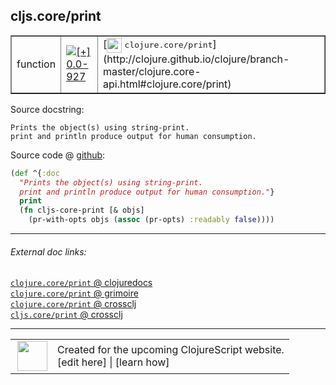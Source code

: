 ## cljs.core/print



 <table border="1">
<tr>
<td>function</td>
<td><a href="https://github.com/cljsinfo/cljs-api-docs/tree/0.0-927"><img valign="middle" alt="[+] 0.0-927" title="Added in 0.0-927" src="https://img.shields.io/badge/+-0.0--927-lightgrey.svg"></a> </td>
<td>
[<img height="24px" valign="middle" src="http://i.imgur.com/1GjPKvB.png"> <samp>clojure.core/print</samp>](http://clojure.github.io/clojure/branch-master/clojure.core-api.html#clojure.core/print)
</td>
</tr>
</table>







Source docstring:

```
Prints the object(s) using string-print.
print and println produce output for human consumption.
```


Source code @ [github](https://github.com/clojure/clojurescript/blob/r2027/src/cljs/cljs/core.cljs#L6743-L6748):

```clj
(def ^{:doc
  "Prints the object(s) using string-print.
  print and println produce output for human consumption."}
  print
  (fn cljs-core-print [& objs]
    (pr-with-opts objs (assoc (pr-opts) :readably false))))
```

<!--
Repo - tag - source tree - lines:

 <pre>
clojurescript @ r2027
└── src
    └── cljs
        └── cljs
            └── <ins>[core.cljs:6743-6748](https://github.com/clojure/clojurescript/blob/r2027/src/cljs/cljs/core.cljs#L6743-L6748)</ins>
</pre>

-->

---



###### External doc links:

[`clojure.core/print` @ clojuredocs](http://clojuredocs.org/clojure.core/print)<br>
[`clojure.core/print` @ grimoire](http://conj.io/store/v1/org.clojure/clojure/1.7.0-beta3/clj/clojure.core/print/)<br>
[`clojure.core/print` @ crossclj](http://crossclj.info/fun/clojure.core/print.html)<br>
[`cljs.core/print` @ crossclj](http://crossclj.info/fun/cljs.core.cljs/print.html)<br>

---

 <table>
<tr><td>
<img valign="middle" align="right" width="48px" src="http://i.imgur.com/Hi20huC.png">
</td><td>
Created for the upcoming ClojureScript website.<br>
[edit here] | [learn how]
</td></tr></table>

[edit here]:https://github.com/cljsinfo/cljs-api-docs/blob/master/cljsdoc/cljs.core_print.cljsdoc
[learn how]:https://github.com/cljsinfo/cljs-api-docs/wiki/cljsdoc-files

<!--

This information was too distracting to show to readers, but I'll leave it
commented here since it is helpful to:

- pretty-print the data used to generate this document
- and show how to retrieve that data



The API data for this symbol:

```clj
{:ns "cljs.core",
 :name "print",
 :history [["+" "0.0-927"]],
 :type "function",
 :full-name-encode "cljs.core_print",
 :source {:code "(def ^{:doc\n  \"Prints the object(s) using string-print.\n  print and println produce output for human consumption.\"}\n  print\n  (fn cljs-core-print [& objs]\n    (pr-with-opts objs (assoc (pr-opts) :readably false))))",
          :title "Source code",
          :repo "clojurescript",
          :tag "r2027",
          :filename "src/cljs/cljs/core.cljs",
          :lines [6743 6748]},
 :full-name "cljs.core/print",
 :clj-symbol "clojure.core/print",
 :docstring "Prints the object(s) using string-print.\nprint and println produce output for human consumption."}

```

Retrieve the API data for this symbol:

```clj
;; from Clojure REPL
(require '[clojure.edn :as edn])
(-> (slurp "https://raw.githubusercontent.com/cljsinfo/cljs-api-docs/catalog/cljs-api.edn")
    (edn/read-string)
    (get-in [:symbols "cljs.core/print"]))
```

-->
